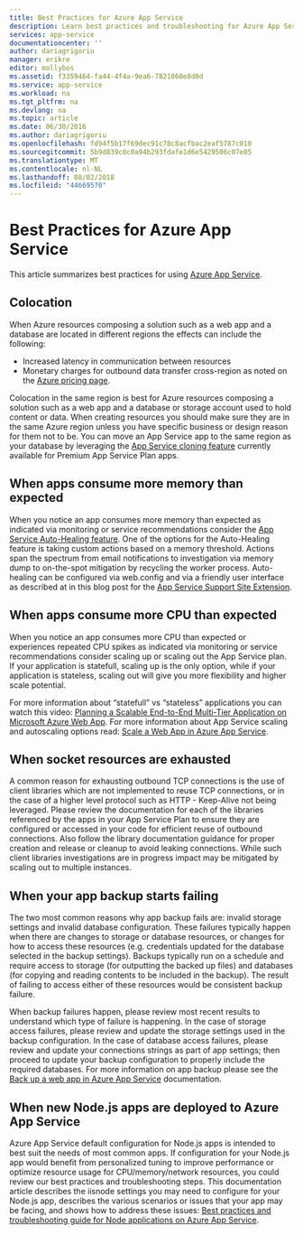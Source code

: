 ```yaml
---
title: Best Practices for Azure App Service
description: Learn best practices and troubleshooting for Azure App Service.
services: app-service
documentationcenter: ''
author: dariagrigoriu
manager: erikre
editor: mollybos
ms.assetid: f3359464-fa44-4f4a-9ea6-7821060e8d0d
ms.service: app-service
ms.workload: na
ms.tgt_pltfrm: na
ms.devlang: na
ms.topic: article
ms.date: 06/30/2016
ms.author: dariagrigoriu
ms.openlocfilehash: fd94f5b17f69dec91c78c8acfbac2eaf5787c010
ms.sourcegitcommit: 5b9d839c0c0a94b293fdafe1d6e5429506c07e05
ms.translationtype: MT
ms.contentlocale: nl-NL
ms.lasthandoff: 08/02/2018
ms.locfileid: "44669570"
---
```

# <a name="best-practices-for-azure-app-service"></a>Best Practices for Azure App Service
This article summarizes best practices for using [Azure App Service](http://go.microsoft.com/fwlink/?LinkId=529714). 

## <a name="colocation"></a>Colocation
When Azure resources composing a solution such as a web app and a database are located in different regions the effects can include the following:

* Increased latency in communication between resources
* Monetary charges for outbound data transfer cross-region as noted on the [Azure pricing page](https://azure.microsoft.com/pricing/details/data-transfers).

Colocation in the same region is best for Azure resources composing a solution such as a web app and a database or storage account used to hold content or data. When creating resources you should make sure they are in the same Azure region unless you have specific business or design reason for them not to be. You can move an App Service app to the same region as your database by leveraging the [App Service cloning feature](app-service-web-app-cloning-portal.md) currently available for Premium App Service Plan apps.   

## <a name="memoryresources"></a>When apps consume more memory than expected
When you notice an app consumes more memory than expected as indicated via monitoring or service recommendations consider the [App Service Auto-Healing feature](https://azure.microsoft.com/blog/auto-healing-windows-azure-web-sites). One of the options for the Auto-Healing feature is taking custom actions based on a memory threshold. Actions span the spectrum from email notifications to investigation via memory dump to on-the-spot mitigation by recycling the worker process. Auto-healing can be configured via web.config and via a friendly user interface as described at in this blog post for the [App Service Support Site Extension](https://azure.microsoft.com/blog/additional-updates-to-support-site-extension-for-azure-app-service-web-apps).   

## <a name="CPUresources"></a>When apps consume more CPU than expected
When you notice an app consumes more CPU than expected or experiences repeated CPU spikes as indicated via monitoring or service recommendations consider scaling up or scaling out the App Service plan. If your application is statefull, scaling up is the only option, while if your application is stateless, scaling out will give you more flexibility and higher scale potential. 

For more information about “statefull” vs “stateless” applications you can watch this video: [Planning a Scalable End-to-End Multi-Tier Application on Microsoft Azure Web App](https://channel9.msdn.com/Events/TechEd/NorthAmerica/2014/DEV-B414#fbid=?hashlink=fbid). For more information about App Service scaling and autoscaling options read: [Scale a Web App in Azure App Service](web-sites-scale.md).  

## <a name="socketresources"></a>When socket resources are exhausted
A common reason for exhausting outbound TCP connections is the use of client libraries which are not implemented to reuse TCP connections, or in the case of a higher level protocol such as HTTP - Keep-Alive not being leveraged. Please review the documentation for each of the libraries referenced by the apps in your App Service Plan to ensure they are configured or accessed in your code for efficient reuse of outbound connections. Also follow the library documentation guidance for proper creation and release or cleanup to avoid leaking connections. While such client libraries investigations are in progress impact may be mitigated by scaling out to multiple instances.  

## <a name="appbackup"></a>When your app backup starts failing
The two most common reasons why app backup fails are: invalid storage settings and invalid database configuration. These failures typically happen when there are changes to storage or database resources, or changes for how to access these resources (e.g. credentials updated for the database selected in the backup settings). Backups typically run on a schedule and require access to storage (for outputting the backed up files) and databases (for copying and reading contents to be included in the backup). The result of failing to access either of these resources would be consistent backup failure. 

When backup failures happen, please review most recent results to understand which type of failure is happening. In the case of storage access failures, please review and update the storage settings used in the backup configuration. In the case of database access failures, please review and update your connections strings as part of app settings; then proceed to update your backup configuration to properly include the required databases. For more information on app backup please see the [Back up a web app in Azure App Service](web-sites-backup.md) documentation.

## <a name="nodejs"></a>When new Node.js apps are deployed to Azure App Service
Azure App Service default configuration for Node.js apps is intended to best suit the needs of most common apps. If configuration for your Node.js app would benefit from personalized tuning to improve performance or optimize resource usage for CPU/memory/network resources, you could review our best practices and troubleshooting steps. This documentation article describes the iisnode settings you may need to configure for your Node.js app, describes the various scenarios or issues that your app may be facing, and shows how to address these issues: [Best practices and troubleshooting guide for Node applications on Azure App Service](app-service-web-nodejs-best-practices-and-troubleshoot-guide.md).   

